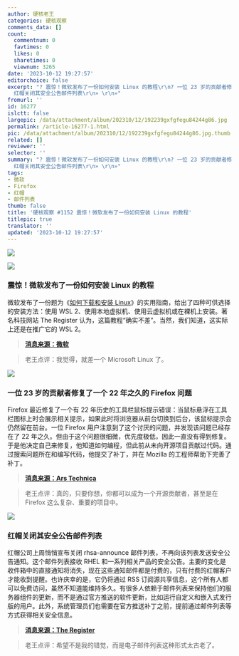 ```yaml
---
author: 硬核老王
categories: 硬核观察
comments_data: []
count:
  commentnum: 0
  favtimes: 0
  likes: 0
  sharetimes: 0
  viewnum: 3265
date: '2023-10-12 19:27:57'
editorchoice: false
excerpt: "? 震惊！微软发布了一份如何安装 Linux 的教程\r\n? 一位 23 岁的贡献者修复了一个 22 年之久的 Firefox 问题\r\n?
  红帽关闭其安全公告邮件列表\r\n» \r\n»"
fromurl: ''
id: 16277
islctt: false
largepic: /data/attachment/album/202310/12/192239gxfgfegu84244g86.jpg
permalink: /article-16277-1.html
pic: /data/attachment/album/202310/12/192239gxfgfegu84244g86.jpg.thumb.jpg
related: []
reviewer: ''
selector: ''
summary: "? 震惊！微软发布了一份如何安装 Linux 的教程\r\n? 一位 23 岁的贡献者修复了一个 22 年之久的 Firefox 问题\r\n?
  红帽关闭其安全公告邮件列表\r\n» \r\n»"
tags:
- 微软
- Firefox
- 红帽
- 邮件列表
thumb: false
title: '硬核观察 #1152 震惊！微软发布了一份如何安装 Linux 的教程'
titlepic: true
translator: ''
updated: '2023-10-12 19:27:57'
---
```


![](/data/attachment/album/202310/12/192239gxfgfegu84244g86.jpg)


![](/data/attachment/album/202310/12/192248ruckqawad1ku1adz.jpg)


### 震惊！微软发布了一份如何安装 Linux 的教程


微软发布了一份题为《[如何下载和安装 Linux](https://learn.microsoft.com/en-us/linux/install)》的实用指南，给出了四种可供选择的安装方法：使用 WSL 2、使用本地虚拟机、使用云虚拟机或在裸机上安装。著名科技网站 The Register 认为，这篇教程“确实不差”。当然，我们知道，这实际上还是在推广它的 WSL 2。



> 
> **[消息来源：微软](https://learn.microsoft.com/en-us/linux/install)**
> 
> 
> 



> 
> 老王点评：我觉得，就差一个 Microsoft Linux 了。
> 
> 
> 


![](/data/attachment/album/202310/12/192257r4vu02ukifk7nn22.jpg)


### 一位 23 岁的贡献者修复了一个 22 年之久的 Firefox 问题


Firefox 最近修复了一个有 22 年历史的工具栏鼠标提示错误：当鼠标悬浮在工具栏图标上时会展示相关提示，如果此时将浏览器从前台切换到后台，该鼠标提示会仍然留在前台。一位 Firefox 用户注意到了这个讨厌的问题，并发现该问题已经存在了 22 年之久。但由于这个问题很细微，优先度极低，因此一直没有得到修复。于是他决定自己来修复，他知道如何编程，但此前从未向开源项目贡献过代码。通过搜索问题所在和编写代码，他提交了补丁，并在 Mozilla 的工程师帮助下完善了补丁。



> 
> **[消息来源：Ars Technica](https://arstechnica.com/gadgets/2023/10/22-year-old-firefox-tooltip-bug-fixed-in-a-few-lines-offering-hope-to-us-all/)**
> 
> 
> 



> 
> 老王点评：真的，只要你想，你都可以成为一个开源贡献者，甚至是在 Firefox 这么复杂、重要的项目中。
> 
> 
> 


![](/data/attachment/album/202310/12/192312dnd9j1vqzotrkjvi.jpg)


### 红帽关闭其安全公告邮件列表


红帽公司上周悄悄宣布关闭 rhsa-announce 邮件列表，不再向该列表发送安全公告通知。这个邮件列表接收 RHEL 和一系列相关产品的安全公告。主要的变化是收件箱中的直接通知将消失，现在这些通知邮件都是付费的，只有付费的红帽客户才能收到提醒。也许庆幸的是，它仍将通过 RSS 订阅源共享信息，这个所有人都可以免费访问，虽然不知道能维持多久。有很多人依赖于邮件列表来保持他们的服务器组件的更新，而不是通过官方推送的软件更新，比如运行自定义和嵌入式发行版的用户。此外，系统管理员们也需要在官方推送补丁之前，提前通过邮件列表等方式获得相关安全信息。



> 
> **[消息来源：The Register](https://www.theregister.com/2023/10/11/red_hat_closed_rhsa_announce/)**
> 
> 
> 



> 
> 老王点评：希望不是我的错觉，而是电子邮件列表这种形式太古老了。
> 
> 
>